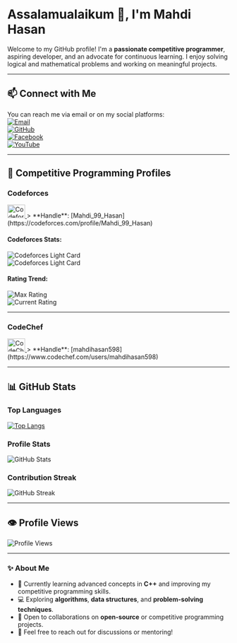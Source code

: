 # **Assalamualaikum 👋, I'm Mahdi Hasan**

Welcome to my GitHub profile! I'm a **passionate competitive programmer**, aspiring developer, and an advocate for continuous learning. I enjoy solving logical and mathematical problems and working on meaningful projects.

---

## 📫 **Connect with Me**

You can reach me via email or on my social platforms:  
[![Email](https://img.shields.io/badge/Email-mehedi49891%40gmail.com-red?style=for-the-badge&logo=gmail&logoColor=white)](mailto:mehedi49891@gmail.com)  
[![GitHub](https://img.shields.io/badge/GitHub-Mahdi767-181717?style=for-the-badge&logo=github)](https://github.com/Mahdi767)  
[![Facebook](https://img.shields.io/badge/Facebook-Mahdi767-1877F2?style=for-the-badge&logo=facebook&logoColor=white)](https://www.facebook.com/Mahdi767)  
[![YouTube](https://img.shields.io/badge/YouTube-IslamicShorts-FF0000?style=for-the-badge&logo=youtube&logoColor=white)](https://www.youtube.com/channel/Islamic_shortd330)

---

## 🌟 **Competitive Programming Profiles**

### **Codeforces**  
<a href="https://codeforces.com/profile/Mahdi_99_Hasan" target="_blank">
<img src="https://raw.githubusercontent.com/rahuldkjain/github-profile-readme-generator/master/src/images/icons/Social/codeforces.svg" alt="Codeforces Profile" height="30" width="40">
</a>  
> **Handle**: [Mahdi_99_Hasan](https://codeforces.com/profile/Mahdi_99_Hasan)

#### **Codeforces Stats**:  
![Codeforces Light Card](https://raw.githubusercontent.com/your-Mahdi767/cf-stats/main/output/light_card.svg#gh-dark-mode-only)  
![Codeforces Light Card](https://raw.githubusercontent.com/your-Mahdi767/cf-stats/main/output/light_card.svg)  

#### **Rating Trend**:
![Max Rating](https://raw.githubusercontent.com/sudiptob2/cf-stats/main/output/max_rating.svg)  
![Current Rating](https://raw.githubusercontent.com/sudiptob2/cf-stats/main/output/rating.svg)  

---

### **CodeChef**  
<a href="https://www.codechef.com/users/mahdihasan598" target="_blank">
<img src="https://cdn.jsdelivr.net/npm/simple-icons@3.0.1/icons/codechef.svg" alt="CodeChef Profile" height="30" width="40">
</a>  
> **Handle**: [mahdihasan598](https://www.codechef.com/users/mahdihasan598)

---

## 📊 **GitHub Stats**

### **Top Languages**  
[![Top Langs](https://github-readme-stats.vercel.app/api/top-langs/?username=Mahdi767&layout=compact&langs_count=6&hide=html,css&theme=radical)](https://github.com/anuraghazra/github-readme-stats)

### **Profile Stats**  
![GitHub Stats](https://github-readme-stats.vercel.app/api?username=Mahdi767&show_icons=true&count_private=true&theme=radical)

### **Contribution Streak**  
![GitHub Streak](https://streak-stats.demolab.com/?user=Mahdi767&theme=radical)

---

## 👁 **Profile Views**  
![Profile Views](https://gpvc.arturio.dev/Mahdi767)

---

### **✨ About Me**
- 🌱 Currently learning advanced concepts in **C++** and improving my competitive programming skills.  
- 💻 Exploring **algorithms**, **data structures**, and **problem-solving techniques**.  
- 📖 Open to collaborations on **open-source** or competitive programming projects.  
- 💬 Feel free to reach out for discussions or mentoring!
